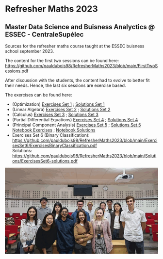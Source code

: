 # Refresher Maths 2023
## Master Data Science and Buisness Analyctics @ ESSEC - CentraleSupélec

Sources for the refresher maths course taught at the ESSEC buisness school september 2023.

The content for the first two sessions can be found here:
https://github.com/pauldubois98/RefresherMaths2023/blob/main/FirstTwoSessions.pdf

After discussion with the students, the content had to evolve to better fit their needs.
Hence, the last six sessions are exercise based.

The exercises can be found here:
- (Optimization)
[Exercises Set 1](https://github.com/pauldubois98/RefresherMaths2023/blob/main/ExercisesSet1/ExercisesOptimization.pdf) ;
[Solutions Set 1](https://github.com/pauldubois98/RefresherMaths2023/blob/main/Solutions/ExercicesSet1-solutions.pdf)
- (Linear Algebra) [Exercises Set 2](https://github.com/pauldubois98/RefresherMaths2023/blob/main/ExercisesSet2/ExercisesLinearAlgebra.pdf) ; [Solutions Set 2](https://github.com/pauldubois98/RefresherMaths2023/blob/main/Solutions/ExercicesSet2-solutions.pdf)
- (Calculus) [Exercises Set 3](https://github.com/pauldubois98/RefresherMaths2023/blob/main/ExercisesSet3/ExercisesCalculus.pdf) ; [Solutions Set 3](https://github.com/pauldubois98/RefresherMaths2023/blob/main/Solutions/ExercisesSet3-solutions.pdf)
- (Partial Differential Equations) [Exercises Set 4](https://github.com/pauldubois98/RefresherMaths2023/blob/main/ExercisesSet4/ExercisesPDE.pdf) ; [Solutions Set 4](https://github.com/pauldubois98/RefresherMaths2023/blob/main/Solutions/ExercisesSet4-solutions.pdf)
- (Principal Component Analysis) [Exercises Set 5](https://github.com/pauldubois98/RefresherMaths2023/blob/main/ExercisesSet5/ExercisesPCA.pdf) ; [Solutions Set 5](https://github.com/pauldubois98/RefresherMaths2023/blob/main/Solutions/ExercisesSet5-solutions.pdf) <br>
[Notebook Exercises](https://github.com/pauldubois98/RefresherMaths2023/blob/main/ExercisesSet5/ExercisesPCA.ipynb) ; [Notebook Solutions](https://github.com/pauldubois98/RefresherMaths2023/blob/main/ExercisesSet5/ExercisesPCA_solutions.ipynb)
- Exercises Set 6 (Binary Classification):
https://github.com/pauldubois98/RefresherMaths2023/blob/main/ExercisesSet6/ExercisesBinaryClassification.pdf <br>
Solutions: https://github.com/pauldubois98/RefresherMaths2023/blob/main/Solutions/ExercisesSet6-solutions.pdf

![Cartoon image of the calss on our last session](Pictures/cartoon_class_qui.jpg)
